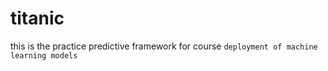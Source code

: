# titanic
this is the practice predictive framework for course `deployment of machine learning models`
